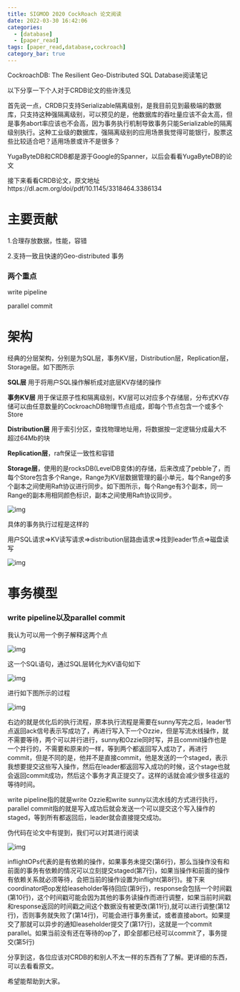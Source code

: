 ```yaml
---
title: SIGMOD 2020 CockRoach 论文阅读
date: 2022-03-30 16:42:06
categories: 
  - [database]
  - [paper_read]
tags: [paper_read,database,cockroach]
category_bar: true
---
```


CockroachDB: The Resilient Geo-Distributed SQL Database阅读笔记

<!-- more -->

以下分享一下个人对于CRDB论文的些许浅见

首先说一点，CRDB只支持Serializable隔离级别，是我目前见到最极端的数据库，只支持这种强隔离级别，可以预见的是，他数据库的吞吐量应该不会太高，但是事务abort率应该也不会高，因为事务执行机制导致事务只能Serializable的隔离级别执行。这种工业级的数据库，强隔离级别的应用场景我觉得可能银行，股票这些比较适合吧？适用场景或许不是很多？

YugaByteDB和CRDB都是源于Google的Spanner，以后会看看YugaByteDB的论文

接下来看看CRDB论文，原文地址https://dl.acm.org/doi/pdf/10.1145/3318464.3386134

# 主要贡献

1.合理存放数据，性能，容错

2.支持一致且快速的Geo-distributed 事务

### 两个重点

write pipeline

parallel commit

# 架构

经典的分层架构，分别是为SQL层，事务KV层，Distribution层，Replication层，Storage层。如下图所示

**SQL层** 用于将用户SQL操作解析成对底层KV存储的操作

**事务KV层** 用于保证原子性和隔离级别，KV层可以对应多个存储层，分布式KV存储可以由任意数量的CockroachDB物理节点组成，即每个节点包含一个或多个Store

**Distribution层** 用于索引分区，查找物理地址用，将数据按一定逻辑分成最大不超过64Mb的块

**Replication层**，raft保证一致性和容错

**Storage层**，使用的是rocksDB(LevelDB变体)的存储，后来改成了pebble了，而每个Store包含多个Range，Range为KV层数据管理的最小单元，每个Range的多个副本之间使用Raft协议进行同步。如下图所示，每个Range有3个副本，同一Range的副本用相同颜色标识，副本之间使用Raft协议同步。

![img](cockroach/1.png)



具体的事务执行过程是这样的

用户SQL请求=>KV读写请求=>distribution层路由请求=>找到leader节点=>磁盘读写

![img](cockroach/2.png)





# 事务模型

### write pipeline以及parallel commit

我认为可以用一个例子解释这两个点

![img](cockroach/5.png)

这一个SQL语句，通过SQL层转化为KV语句如下 

![img](cockroach/6.png)

进行如下图所示的过程

![img](cockroach/4.png)



右边的就是优化后的执行流程，原本执行流程是需要在sunny写完之后，leader节点返回ack信号表示写成功了，再进行写入下一个Ozzie，但是写流水线操作，就不需要等待，两个可以并行进行，sunny和Ozzie同时写，并且commit操作也是一个并行的，不需要和原来的一样，等到两个都返回写入成功了，再进行commit，但是不同的是，他并不是直接commit，他是发送的一个staged，表示我想要提交这些写入操作，然后在leader都返回写入成功的时候，这个stage也就会返回commit成功，然后这个事务才真正提交了。这样的话就会减少很多往返的等待时间。

write pipeline指的就是write Ozzie和write sunny以流水线的方式进行执行，parallel commit指的就是写入成功后就会发送一个可以提交这个写入操作的staged，等到所有都返回后，leader就会直接提交成功。

伪代码在论文中有提到，我们可以对其进行阅读

![img](cockroach/3.png)

inflightOPs代表的是有依赖的操作，如果事务未提交(第6行)，那么当操作没有和前面的事务有依赖的情况可以立刻提交staged(第7行)，如果当操作和前面的操作有依赖关系就必须等待，会把当前的操作设置为inflight(第8行)。接下来coordinator吧op发给leaseholder等待回应(第9行)，response会包括一个时间戳(第10行)，这个时间戳可能会因为其他的事务读操作而进行调整，如果当前时间戳和response返回的时间戳之间这个数据没有被更改(第11行),就可以进行调整(第12行)，否则事务就失败了(第14行)，可能会进行事务重试，或者直接abort。如果提交了那就可以异步的通知leaseholder提交了(第17行)，这就是一个commit parallel。如果当前没有还在等待的op了，即全部都已经可以commit了，事务提交(第5行)



分享到这，各位应该对CRDB的和别人不太一样的东西有了了解。更详细的东西，可以去看看原文。

希望能帮助到大家。
